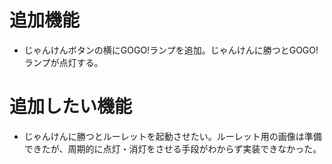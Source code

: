 # 追加機能
* じゃんけんボタンの横にGOGO!ランプを追加。じゃんけんに勝つとGOGO!ランプが点灯する。

# 追加したい機能
* じゃんけんに勝つとルーレットを起動させたい。ルーレット用の画像は準備できたが、周期的に点灯・消灯をさせる手段がわからず実装できなかった。
